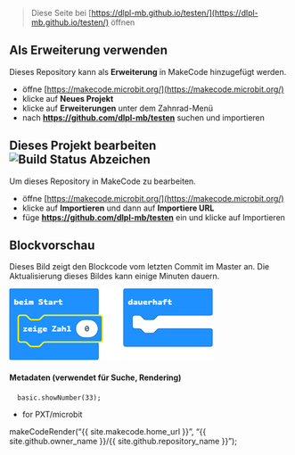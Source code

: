 
> Diese Seite bei [https://dlpl-mb.github.io/testen/](https://dlpl-mb.github.io/testen/) öffnen

## Als Erweiterung verwenden

Dieses Repository kann als **Erweiterung** in MakeCode hinzugefügt werden.

* öffne [https://makecode.microbit.org/](https://makecode.microbit.org/)
* klicke auf **Neues Projekt**
* klicke auf **Erweiterungen** unter dem Zahnrad-Menü
* nach **https://github.com/dlpl-mb/testen** suchen und importieren

## Dieses Projekt bearbeiten ![Build Status Abzeichen](https://github.com/dlpl-mb/testen/workflows/MakeCode/badge.svg)

Um dieses Repository in MakeCode zu bearbeiten.

* öffne [https://makecode.microbit.org/](https://makecode.microbit.org/)
* klicke auf **Importieren** und dann auf **Importiere URL**
* füge **https://github.com/dlpl-mb/testen** ein und klicke auf Importieren

## Blockvorschau

Dieses Bild zeigt den Blockcode vom letzten Commit im Master an.
Die Aktualisierung dieses Bildes kann einige Minuten dauern.

![Eine gerenderte Ansicht der Blöcke](https://github.com/dlpl-mb/testen/raw/master/.github/makecode/blocks.png)

#### Metadaten (verwendet für Suche, Rendering)

```blocks
  basic.showNumber(33);
```


* for PXT/microbit
<script src="https://makecode.com/gh-pages-embed.js"></script><script>makeCodeRender("{{ site.makecode.home_url }}", "{{ site.github.owner_name }}/{{ site.github.repository_name }}");</script>

makeCodeRender(“{{ site.makecode.home_url }}”, “{{ site.github.owner_name }}/{{ site.github.repository_name }}”);

